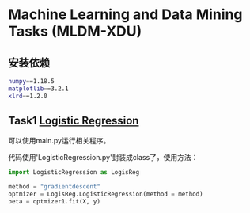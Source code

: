 # Machine Learning and Data Mining Tasks (MLDM-XDU)

## 安装依赖

```bash
numpy==1.18.5
matplotlib==3.2.1
xlrd==1.2.0
```

## Task1 [Logistic Regression](Task1-LogisticRegression)

可以使用main.py运行相关程序。

代码使用'LogisticRegression.py'封装成class了，使用方法：

```python
import LogisticRegression as LogisReg

method = "gradientdescent"
optmizer = LogisReg.LogisticRegression(method = method)
beta = optmizer1.fit(X, y)
```

